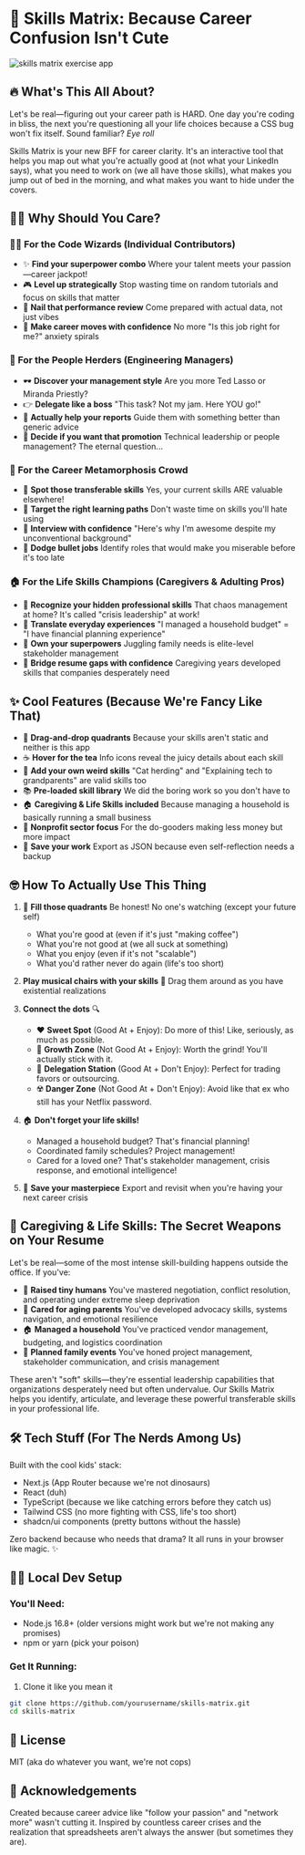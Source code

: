 # 🎯 Skills Matrix: Because Career Confusion Isn't Cute

![skills matrix exercise app](https://github.com/user-attachments/assets/d2279ae9-bf15-4e97-b338-39cf5479df04)

## 🔥 What's This All About?

Let's be real—figuring out your career path is HARD. One day you're coding in bliss, the next you're questioning all your life choices because a CSS bug won't fix itself. Sound familiar? *Eye roll*

Skills Matrix is your new BFF for career clarity. It's an interactive tool that helps you map out what you're actually good at (not what your LinkedIn says), what you need to work on (we all have those skills), what makes you jump out of bed in the morning, and what makes you want to hide under the covers.

## 💁‍♀️ Why Should You Care?

### 🧑‍💻 For the Code Wizards (Individual Contributors)

- ✨ **Find your superpower combo** Where your talent meets your passion—career jackpot!
- 🎮 **Level up strategically** Stop wasting time on random tutorials and focus on skills that matter
- 💯 **Nail that performance review** Come prepared with actual data, not just vibes
- 🚀 **Make career moves with confidence** No more "Is this job right for me?" anxiety spirals

### 👑 For the People Herders (Engineering Managers)

- 🕶️ **Discover your management style** Are you more Ted Lasso or Miranda Priestly?
- 👉 **Delegate like a boss** "This task? Not my jam. Here YOU go!"
- 🌱 **Actually help your reports** Guide them with something better than generic advice
- 🤔 **Decide if you want that promotion** Technical leadership or people management? The eternal question...

### 🦋 For the Career Metamorphosis Crowd

- 🔄 **Spot those transferable skills** Yes, your current skills ARE valuable elsewhere!
- 🎯 **Target the right learning paths** Don't waste time on skills you'll hate using
- 💪 **Interview with confidence** "Here's why I'm awesome despite my unconventional background"
- 🚩 **Dodge bullet jobs** Identify roles that would make you miserable before it's too late

### 🏠 For the Life Skills Champions (Caregivers & Adulting Pros)
- 💎 **Recognize your hidden professional skills** That chaos management at home? It's called "crisis leadership" at work!
- 🔄 **Translate everyday experiences** "I managed a household budget" = "I have financial planning experience"
- 💪 **Own your superpowers** Juggling family needs is elite-level stakeholder management
- 🌉 **Bridge resume gaps with confidence** Caregiving years developed skills that companies desperately need

## ✨ Cool Features (Because We're Fancy Like That)

- 🧩 **Drag-and-drop quadrants** Because your skills aren't static and neither is this app
- ☕ **Hover for the tea** Info icons reveal the juicy details about each skill
- 🦄 **Add your own weird skills** "Cat herding" and "Explaining tech to grandparents" are valid skills too
- 📚 **Pre-loaded skill library** We did the boring work so you don't have to
- 🏠 **Caregiving & Life Skills included** Because managing a household is basically running a small business
- 💖 **Nonprofit sector focus** For the do-gooders making less money but more impact
- 💾 **Save your work** Export as JSON because even self-reflection needs a backup

## 🤓 How To Actually Use This Thing

1. 📝 **Fill those quadrants** Be honest! No one's watching (except your future self)

   - What you're good at (even if it's just "making coffee")
   - What you're not good at (we all suck at something)
   - What you enjoy (even if it's not "scalable")
   - What you'd rather never do again (life's too short)
2. **Play musical chairs with your skills** 🎵 Drag them around as you have existential realizations
3. **Connect the dots** 🔍

   - ❤️ **Sweet Spot** (Good At + Enjoy): Do more of this! Like, seriously, as much as possible.
   - 🌱 **Growth Zone** (Not Good At + Enjoy): Worth the grind! You'll actually stick with it.
   - 👋 **Delegation Station** (Good At + Don't Enjoy): Perfect for trading favors or outsourcing.
   - ☢️ **Danger Zone** (Not Good At + Don't Enjoy): Avoid like that ex who still has your Netflix password.

4. 🏠 **Don't forget your life skills!** 
   - Managed a household budget? That's financial planning!
   - Coordinated family schedules? Project management!
   - Cared for a loved one? That's stakeholder management, crisis response, and emotional intelligence!

5. 💾 **Save your masterpiece** Export and revisit when you're having your next career crisis

## 💅 Caregiving & Life Skills: The Secret Weapons on Your Resume

Let's be real—some of the most intense skill-building happens outside the office. If you've:

- 👶 **Raised tiny humans** You've mastered negotiation, conflict resolution, and operating under extreme sleep deprivation
- 👵 **Cared for aging parents** You've developed advocacy skills, systems navigation, and emotional resilience
- 🏠 **Managed a household** You've practiced vendor management, budgeting, and logistics coordination
- 🎉 **Planned family events** You've honed project management, stakeholder communication, and crisis management

These aren't "soft" skills—they're essential leadership capabilities that organizations desperately need but often undervalue. Our Skills Matrix helps you identify, articulate, and leverage these powerful transferable skills in your professional life.

## 🛠️ Tech Stuff (For The Nerds Among Us)

Built with the cool kids' stack:

- Next.js (App Router because we're not dinosaurs)
- React (duh)
- TypeScript (because we like catching errors before they catch us)
- Tailwind CSS (no more fighting with CSS, life's too short)
- shadcn/ui components (pretty buttons without the hassle)

Zero backend because who needs that drama? It all runs in your browser like magic. ✨

## 👩‍💻 Local Dev Setup

### You'll Need:

- Node.js 16.8+ (older versions might work but we're not making any promises)
- npm or yarn (pick your poison)

### Get It Running:

1. Clone it like you mean it

```bash
git clone https://github.com/yourusername/skills-matrix.git
cd skills-matrix
```

## 📜 License

MIT (aka do whatever you want, we're not cops)

## 🙏 Acknowledgements

Created because career advice like "follow your passion" and "network more" wasn't cutting it. Inspired by countless career crises and the realization that spreadsheets aren't always the answer (but sometimes they are).
